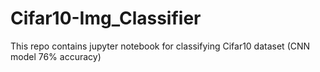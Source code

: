 # Cifar10-Img_Classifier
This repo contains jupyter notebook for classifying  Cifar10 dataset (CNN model 76% accuracy)
